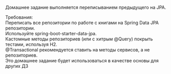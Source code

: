 Домашнее задание выполняется переписыванием предыдущего на JPA.<br>

Требования:<br>
Переписать все репозитории по работе с книгами на Spring Data JPA репозитории.<br>
Используйте spring-boot-starter-data-jpa.<br>
Кастомные методы репозиториев (или с хитрым @Query) покрыть тестами, используя H2.<br>
@Transactional рекомендуется ставить на методы сервисов, а не репозиториев.<br>
Это домашнее задание будет использоваться в качестве основы для других ДЗ<br>
